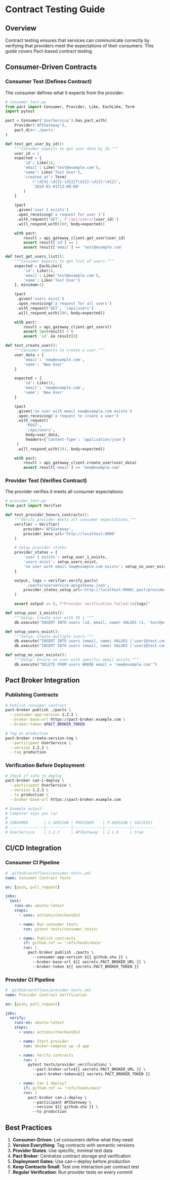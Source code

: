 # Contract Testing Guide

## Overview

Contract testing ensures that services can communicate correctly by verifying that providers meet the expectations of their consumers. This guide covers Pact-based contract testing.

## Consumer-Driven Contracts

### Consumer Test (Defines Contract)

The consumer defines what it expects from the provider:

```python
# consumer_test.py
from pact import Consumer, Provider, Like, EachLike, Term
import pytest

pact = Consumer('UserService').has_pact_with(
    Provider('APIGateway'),
    pact_dir='./pacts'
)

def test_get_user_by_id():
    """Consumer expects to get user data by ID."""
    user_id = 1
    expected = {
        'id': Like(1),
        'email': Like('test@example.com'),
        'name': Like('Test User'),
        'created_at': Term(
            r'\d{4}-\d{2}-\d{2}T\d{2}:\d{2}:\d{2}',
            '2024-01-01T12:00:00'
        )
    }

    (pact
     .given('user 1 exists')
     .upon_receiving('a request for user 1')
     .with_request('GET', f'/api/users/{user_id}')
     .will_respond_with(200, body=expected))

    with pact:
        result = api_gateway_client.get_user(user_id)
        assert result['id'] == 1
        assert result['email'] == 'test@example.com'

def test_get_users_list():
    """Consumer expects to get list of users."""
    expected = EachLike({
        'id': Like(1),
        'email': Like('test@example.com'),
        'name': Like('Test User')
    }, minimum=1)

    (pact
     .given('users exist')
     .upon_receiving('a request for all users')
     .with_request('GET', '/api/users')
     .will_respond_with(200, body=expected))

    with pact:
        result = api_gateway_client.get_users()
        assert len(result) > 0
        assert 'id' in result[0]

def test_create_user():
    """Consumer expects to create a user."""
    user_data = {
        'email': 'new@example.com',
        'name': 'New User'
    }

    expected = {
        'id': Like(1),
        'email': 'new@example.com',
        'name': 'New User'
    }

    (pact
     .given('no user with email new@example.com exists')
     .upon_receiving('a request to create a user')
     .with_request(
         'POST',
         '/api/users',
         body=user_data,
         headers={'Content-Type': 'application/json'}
     )
     .will_respond_with(201, body=expected))

    with pact:
        result = api_gateway_client.create_user(user_data)
        assert result['email'] == 'new@example.com'
```

### Provider Test (Verifies Contract)

The provider verifies it meets all consumer expectations:

```python
# provider_test.py
from pact import Verifier

def test_provider_honors_contracts():
    """Verify provider meets all consumer expectations."""
    verifier = Verifier(
        provider='APIGateway',
        provider_base_url='http://localhost:8000'
    )

    # Setup provider states
    provider_states = {
        'user 1 exists': setup_user_1_exists,
        'users exist': setup_users_exist,
        'no user with email new@example.com exists': setup_no_user_exists
    }

    output, logs = verifier.verify_pacts(
        './pacts/userservice-apigateway.json',
        provider_states_setup_url='http://localhost:8000/_pact/provider_states'
    )

    assert output == 0, f"Provider verification failed:\n{logs}"

def setup_user_1_exists():
    """Setup: Create user with ID 1."""
    db.execute("INSERT INTO users (id, email, name) VALUES (1, 'test@example.com', 'Test User')")

def setup_users_exist():
    """Setup: Create multiple users."""
    db.execute("INSERT INTO users (email, name) VALUES ('user1@test.com', 'User 1')")
    db.execute("INSERT INTO users (email, name) VALUES ('user2@test.com', 'User 2')")

def setup_no_user_exists():
    """Setup: Ensure no user with specific email exists."""
    db.execute("DELETE FROM users WHERE email = 'new@example.com'")
```

## Pact Broker Integration

### Publishing Contracts

```bash
# Publish consumer contract
pact-broker publish ./pacts \
  --consumer-app-version 1.2.3 \
  --broker-base-url https://pact-broker.example.com \
  --broker-token $PACT_BROKER_TOKEN

# Tag as production
pact-broker create-version-tag \
  --pacticipant UserService \
  --version 1.2.3 \
  --tag production
```

### Verification Before Deployment

```bash
# Check if safe to deploy
pact-broker can-i-deploy \
  --pacticipant UserService \
  --version 1.2.3 \
  --to production \
  --broker-base-url https://pact-broker.example.com

# Example output:
# Computer says yes \o/
#
# CONSUMER       | C.VERSION | PROVIDER    | P.VERSION | SUCCESS?
# ---------------|-----------|-------------|-----------|----------
# UserService    | 1.2.3     | APIGateway  | 2.1.0     | true
```

## CI/CD Integration

### Consumer CI Pipeline

```yaml
# .github/workflows/consumer-tests.yml
name: Consumer Contract Tests

on: [push, pull_request]

jobs:
  test:
    runs-on: ubuntu-latest
    steps:
      - uses: actions/checkout@v2

      - name: Run consumer tests
        run: pytest tests/consumer_tests/

      - name: Publish contracts
        if: github.ref == 'refs/heads/main'
        run: |
          pact-broker publish ./pacts \
            --consumer-app-version ${{ github.sha }} \
            --broker-base-url ${{ secrets.PACT_BROKER_URL }} \
            --broker-token ${{ secrets.PACT_BROKER_TOKEN }}
```

### Provider CI Pipeline

```yaml
# .github/workflows/provider-tests.yml
name: Provider Contract Verification

on: [push, pull_request]

jobs:
  verify:
    runs-on: ubuntu-latest
    steps:
      - uses: actions/checkout@v2

      - name: Start provider
        run: docker-compose up -d app

      - name: Verify contracts
        run: |
          pytest tests/provider_verification/ \
            --pact-broker-url=${{ secrets.PACT_BROKER_URL }} \
            --pact-broker-token=${{ secrets.PACT_BROKER_TOKEN }}

      - name: Can I deploy?
        if: github.ref == 'refs/heads/main'
        run: |
          pact-broker can-i-deploy \
            --pacticipant APIGateway \
            --version ${{ github.sha }} \
            --to production
```

## Best Practices

1. **Consumer-Driven**: Let consumers define what they need
2. **Version Everything**: Tag contracts with semantic versions
3. **Provider States**: Use specific, minimal test data
4. **Pact Broker**: Centralize contract storage and verification
5. **Deployment Gates**: Use can-i-deploy before production
6. **Keep Contracts Small**: Test one interaction per contract test
7. **Regular Verification**: Run provider tests on every commit
